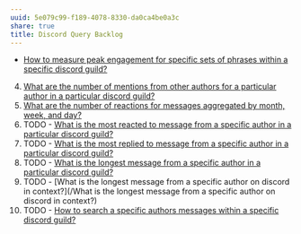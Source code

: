 ```yaml
---
uuid: 5e079c99-f189-4078-8330-da0ca4be0a3c
share: true
title: Discord Query Backlog
---
```

* [How to measure peak engagement for specific sets of phrases within a specific discord guild?](/83d03dd6-f408-4f08-a698-6583f2668bdd)
4. [What are the number of mentions from other authors for a particular author in a particular discord guild?](/2b0b3244-b23a-4bac-a5aa-2eb853f42ecc)
5. [What are the number of reactions for messages aggregated by month, week, and day?](/1b602ce2-6e32-482a-8d60-daf9f4997974)
1. TODO - [What is the most reacted to message from a specific author in a particular discord guild?](/4f6addae-7bb7-4743-8249-5bfd1ac4a6cc)
2. TODO - [What is the most replied to message from a specific author in a particular discord guild?](/16563015-3102-4e34-92c3-08aee5f52dd9)
3.  TODO - [What is the longest message from a specific author in a particular discord guild?](/0a5d84e3-7342-474a-a6ba-5058780c2c02)
4.  TODO - [What is the longest message from a specific author on discord in context?](/What is the longest message from a specific author on discord in context?)
6. TODO - [How to search a specific authors messages within a specific discord guild?](/3c8179a3-265d-4591-881c-d6720b8d4417)